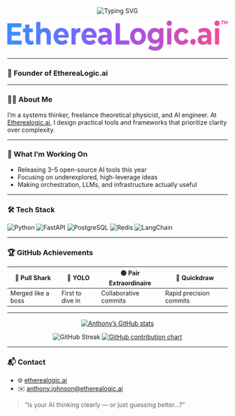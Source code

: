 <p align="center">
  <img src="https://readme-typing-svg.herokuapp.com?font=Fira+Code&weight=500&size=24&pause=1000&center=true&vCenter=true&width=435&lines=Hi+there%2C+I'm+Anthony!;is+your+AI+thinking+clearly?;or+just+guessing+better?" alt="Typing SVG" />
</p>

<p align="center">
  <img src="https://raw.githubusercontent.com/etherealogic/etherealogic/main/assets/etherealogic_banner_resized.png" alt="EthereaLogic GitHub Banner" />
</p>

---

### 🧠 Founder of EthereaLogic.ai  


---

### 👨‍💻 About Me
I’m a systems thinker, freelance theoretical physicist, and AI engineer. At [Etherealogic.ai](https://etherealogic.ai), I design practical tools and frameworks that prioritize clarity over complexity.

---

### 🚀 What I’m Working On
- Releasing 3–5 open-source AI tools this year  
- Focusing on underexplored, high-leverage ideas  
- Making orchestration, LLMs, and infrastructure actually useful

---

### 🛠 Tech Stack

![Python](https://img.shields.io/badge/-Python-3776AB?style=flat-square&logo=python&logoColor=white)
![FastAPI](https://img.shields.io/badge/-FastAPI-009688?style=flat-square&logo=fastapi&logoColor=white)
![PostgreSQL](https://img.shields.io/badge/-PostgreSQL-316192?style=flat-square&logo=postgresql&logoColor=white)
![Redis](https://img.shields.io/badge/-Redis-DC382D?style=flat-square&logo=redis&logoColor=white)
![LangChain](https://img.shields.io/badge/-LangChain-FF9900?style=flat-square&logo=langchain&logoColor=white)

---

### 🏆 GitHub Achievements

| 🦈 Pull Shark | 🪩 YOLO | 🟢 Pair Extraordinaire | 🎯 Quickdraw |
|--------------|--------|------------------------|--------------|
| Merged like a boss | First to dive in | Collaborative commits | Rapid precision commits |

---

<p align="center">
  <a href="https://github.com/etherealogic">
    <img
      align="center"
      src="https://github-readme-stats.vercel.app/api?username=etherealogic&show_icons=true&theme=tokyonight&hide_border=true"
      alt="Anthony’s GitHub stats" />
  </a>
</p>

<p align="center">
  <img
    src="https://streak-stats.demolab.com/?user=etherealogic&theme=tokyonight&hide_border=true"
    alt="GitHub Streak" />
  <a href="https://github.com/etherealogic">
    <img
      src="https://ghchart.rshah.org/etherealogic"
      alt="GitHub contribution chart" />
  </a>
</p>

---
### 📬 Contact

- 🌐 [etherealogic.ai](https://etherealogic.ai)  
- ✉️ anthony.johnson@etherealogic.ai  
> “Is your AI thinking clearly — or just guessing better...?”
